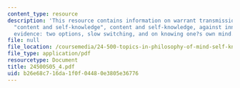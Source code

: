 ```yaml
---
content_type: resource
description: 'This resource contains information on warrant transmission, Boghossian?s
  "content and self-knowledge", content and self-knowledge, against inner observation,
  evidence: two options, slow switching, and on knowing one?s own mind.'
file: null
file_location: /coursemedia/24-500-topics-in-philosophy-of-mind-self-knowledge-spring-2005/b26e68c716da1f0f04480e3805e36776_24500S05_4.pdf
file_type: application/pdf
resourcetype: Document
title: 24500S05_4.pdf
uid: b26e68c7-16da-1f0f-0448-0e3805e36776
---
```

